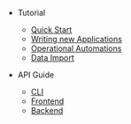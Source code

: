 * Tutorial
    * [Quick Start](tutorials/quick_start)
    * [Writing new Applications](tutorials/apps)
    * [Operational Automations](tutorials/automation)
    * [Data Import](tutorials/import)

* API Guide
    * [CLI](guides/cli)
    * [Frontend](guides/spa)
    * [Backend](guides/api)
